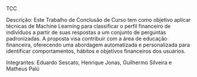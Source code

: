 TCC

Descrição: Este Trabalho de Conclusão de Curso tem como objetivo aplicar técnicas de Machine Learning para classificar o perfil financeiro de indivíduos a partir de suas respostas a um conjunto de perguntas padronizadas. A proposta visa contribuir com a área de educação financeira, oferecendo uma abordagem automatizada e personalizada para identificar comportamentos, hábitos e objetivos financeiros dos usuários.

Integrantes: Eduardo Sescato, Henrique Jonas, Guilhermo Silveira e Matheus Palú
